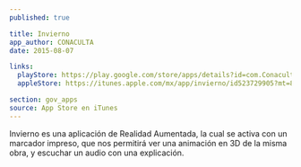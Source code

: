 ```yaml
---
published: true

title: Invierno
app_author: CONACULTA
date: 2015-08-07

links:
  playStore: https://play.google.com/store/apps/details?id=com.Conaculta.Invierno
  appleStore: https://itunes.apple.com/mx/app/invierno/id523729905?mt=8

section: gov_apps
source: App Store en iTunes
---
```

Invierno es una aplicación de Realidad Aumentada, la cual se activa con un marcador impreso, que nos permitirá ver una animación en 3D de la misma obra, y escuchar un audio con una explicación.

